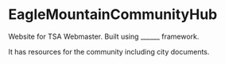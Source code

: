 # EagleMountainCommunityHub
Website for TSA Webmaster. Built using ______ framework.

It has resources for the community including city documents.
